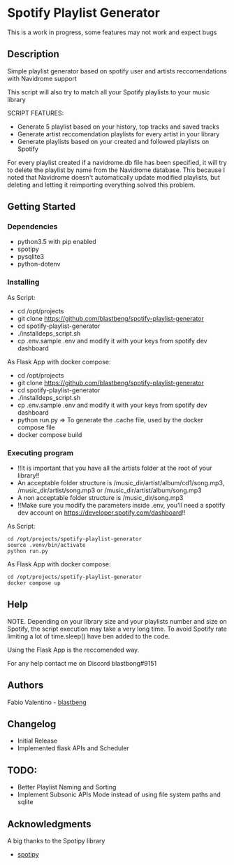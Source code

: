 # Spotify Playlist Generator

This is a work in progress, some features may not work and expect bugs

## Description

Simple playlist generator based on spotify user and artists reccomendations with Navidrome support

This script will also try to match all your Spotify playlists to your music library

SCRIPT FEATURES:
* Generate 5 playlist based on your history, top tracks and saved tracks
* Generate artist reccomendation playlists for every artist in your library
* Generate playlists based on your created and followed playlists on Spotify

For every playlist created if a navidrome.db file has been specified, it will try to delete the playlist by name from the Navidrome database.
This because I noted that Navidrome doesn't automatically update modified playlists, but deleting and letting it reimporting everything solved this problem.

## Getting Started

### Dependencies

* python3.5 with pip enabled
* spotipy
* pysqlite3
* python-dotenv

### Installing

As Script:
* cd /opt/projects
* git clone https://github.com/blastbeng/spotify-playlist-generator
* cd spotify-playlist-generator
* ./installdeps_script.sh
* cp .env.sample .env and modify it with your keys from spotify dev dashboard

As Flask App with docker compose:
* cd /opt/projects
* git clone https://github.com/blastbeng/spotify-playlist-generator
* cd spotify-playlist-generator
* ./installdeps_script.sh
* cp .env.sample .env and modify it with your keys from spotify dev dashboard
* python run.py => To generate the .cache file, used by the docker compose file
* docker compose build

### Executing program

* !!It is important that you have all the artists folder at the root of your library!!
* An acceptable folder structure is /music_dir/artist/album/cd1/song.mp3, /music_dir/artist/song.mp3 or /music_dir/artist/album/song.mp3
* A non acceptable folder structure is /music_dir/song.mp3
* !!Make sure you modify the parameters inside .env, you'll need a spotify dev account on https://developer.spotify.com/dashboard!!

As Script:
```
cd /opt/projects/spotify-playlist-generator
source .venv/bin/activate
python run.py
```

As Flask App with docker compose:
```
cd /opt/projects/spotify-playlist-generator
docker compose up
```

## Help

NOTE. Depending on your library size and your playlists number and size on Spotify, the script execution may take a very long time.
To avoid Spotify rate limiting a lot of time.sleep() have ben added to the code.

Using the Flask App is the reccomended way.


For any help contact me on Discord blastbong#9151

## Authors

Fabio Valentino - [blastbeng](https://github.com/blastbeng)  

## Changelog

* Initial Release
* Implemented flask APIs and Scheduler
 
## TODO:

* Better Playlist Naming and Sorting
* Implement Subsonic APIs Mode instead of using file system paths and sqlite

## Acknowledgments

A big thanks to the Spotipy library
* [spotipy](https://github.com/spotipy-dev/spotipy)
